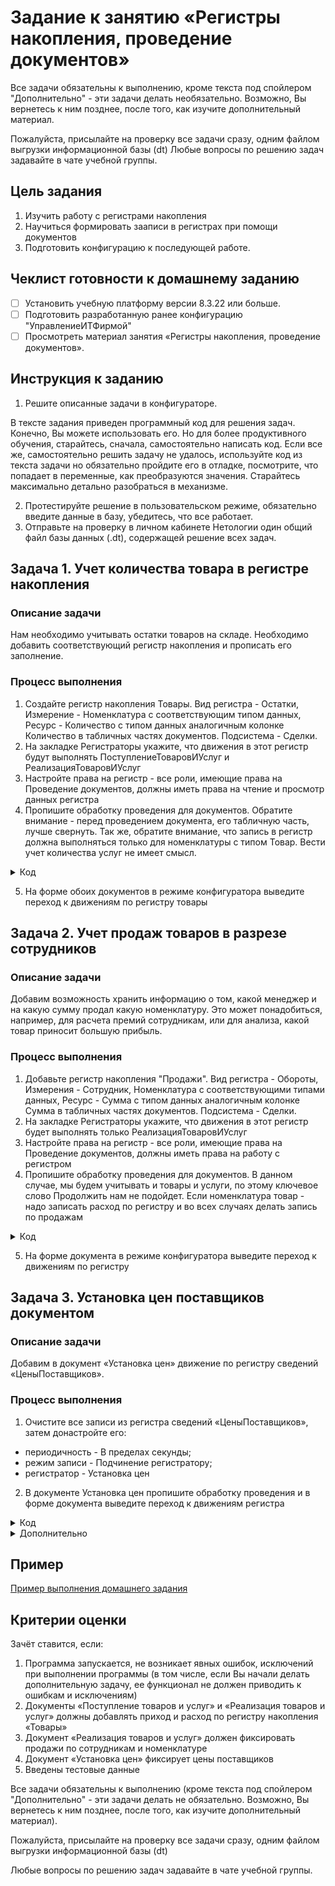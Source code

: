 # Задание к занятию «Регистры накопления, проведение документов»

Все задачи обязательны к выполнению, кроме текста под спойлером "Дополнительно" - эти задачи делать необязательно. Возможно, Вы вернетесь к ним позднее, после того, как изучите дополнительный материал.

Пожалуйста, присылайте на проверку все задачи сразу, одним файлом выгрузки информационной базы (dt)
Любые вопросы по решению задач задавайте в чате учебной группы.

## Цель задания

1. Изучить работу с регистрами накопления
2. Научиться формировать зааписи в регистрах при помощи документов
3. Подготовить конфигурацию к последующей работе.

## Чеклист готовности к домашнему заданию

- [ ] Установить учебную платформу версии 8.3.22 или больше.
- [ ] Подготовить разработанную ранее конфигурацию "УправлениеИТФирмой"
- [ ] Просмотреть материал занятия «Регистры накопления, проведение документов».

## Инструкция к заданию

1. Решите описанные задачи в конфигураторе.

В тексте задания приведен программный код для решения задач. Конечно, Вы можете использовать его. Но для более продуктивного обучения, старайтесь, сначала, самостоятельно написать код. Если все же, самостоятельно решить задачу не удалось, используйте код из текста задачи но обязательно пройдите его в отладке, посмотрите, что попадает в переменные, как преобразуются значения. Старайтесь максимально детально разобраться в механизме.

2. Протестируйте решение в пользовательском режиме, обязательно введите данные в базу, убедитесь, что все работает.
3. Отправьте на проверку в личном кабинете Нетологии один общий файл базы данных (.dt), содержащей решение всех задач.

## Задача 1. Учет количества товара в регистре накопления

### Описание задачи

Нам необходимо учитывать остатки товаров на складе. Необходимо добавить соответствующий регистр накопления и прописать его заполнение.

### Процесс выполнения

1. Создайте регистр накопления Товары. Вид регистра - Остатки, Измерение - Номенклатура с соответствующим типом данных, Ресурс - Количество с типом данных аналогичным колонке Количество в табличных частях документов. Подсистема - Сделки.
2. На закладке Регистраторы укажите, что движения в этот регистр будут выполнять ПоступлениеТоваровИУслуг и РеализацияТоваровИУслуг
3. Настройте права на регистр - все роли, имеющие права на Проведение документов, должны иметь права на чтение и просмотр данных регистра
4. Пропишите обработку проведения для документов. Обратите внимание - перед проведением документа, его табличную часть, лучше свернуть. Так же, обратите внимание, что запись в регистр должна выполняться только для номенклатуры с типом Товар. Вести учет количества услуг не имеет смысл.

<details>
  <summary>Код</summary>
  
Обработка проведения документа Поступления товаров:
```bsl
Процедура ОбработкаПроведения(Отказ, Режим)

	Движения.Товары.Записывать = Истина;

    // Выгружаем табличную часть в таблицу значений
	ТаблицаДляПроведения = Товары.Выгрузить();
	ТаблицаДляПроведения.Свернуть("Номенклатура", "Количество, Сумма");

	ТипУслуга = Перечисления.ТипНоменклатуры.Услуга;

	Для Каждого ТекСтрокаТовары Из ТаблицаДляПроведения Цикл

		Если ТекСтрокаТовары.Номенклатура.ТипНоменклатуры = ТипУслуга Тогда
			// услуги в регистр не пишем
			Продолжить;
		КонецЕсли;

		Движение = Движения.Товары.Добавить();
		Движение.ВидДвижения = ВидДвиженияНакопления.Приход;
		Движение.Период = Дата;
		Движение.Номенклатура = ТекСтрокаТовары.Номенклатура;
		Движение.Количество = ТекСтрокаТовары.Количество;
	КонецЦикла;

КонецПроцедуры
```

Для реализации товаров, процедура аналогична, но вид движения - расход
</details>

5. На форме обоих документов в режиме конфигуратора выведите переход к движениям по регистру товары

## Задача 2. Учет продаж товаров в разрезе сотрудников

### Описание задачи

Добавим возможность хранить информацию о том, какой менеджер и на какую сумму продал какую номенклатуру. Это может понадобиться, например, для расчета премий сотрудникам, или для анализа, какой товар приносит большую прибыль.

### Процесс выполнения

1. Добавьте регистр накопления "Продажи". Вид регистра - Обороты, Измерения - Сотрудник, Номенклатура с соответствующими типами данных, Ресурс - Сумма с типом данных аналогичным колонке Сумма в табличных частях документов. Подсистема - Сделки.
2. На закладке Регистраторы укажите, что движения в этот регистр будет выполнять только РеализацияТоваровИУслуг
3. Настройте права на регистр - все роли, имеющие права на Проведение документов, должны иметь права на работу с регистром
4. Пропишите обработку проведения для документов. В данном случае, мы будем учитывать и товары и услуги, по этому ключевое слово Продолжить нам не подойдет. Если номенклатура товар - надо записать расход по регистру и во всех случаях делать запись по продажам

<details>
  <summary>Код</summary>

```bsl
Процедура ОбработкаПроведения(Отказ, Режим)

	Движения.Товары.Записывать = Истина;
	Движения.Продажи.Записывать = Истина;

	ТаблицаДляПроведения = Товары.Выгрузить(); // Выгружаем табличную часть в таблицу значений
	ТаблицаДляПроведения.Свернуть("Номенклатура", "Количество, Сумма");

	ТипТовар = Перечисления.ТипНоменклатуры.Товар;

	Для Каждого ТекСтрокаТовары Из ТаблицаДляПроведения Цикл
		
		Если ТекСтрокаТовары.Номенклатура.ТипНоменклатуры = ТипТовар Тогда
			Движение = Движения.Товары.Добавить();
			Движение.ВидДвижения = ВидДвиженияНакопления.Расход;
			Движение.Период = Дата;
			Движение.Номенклатура = ТекСтрокаТовары.Номенклатура;
			Движение.Количество = ТекСтрокаТовары.Количество;
		КонецЕсли;

		Движение = Движения.Продажи.Добавить();
		Движение.Период = Дата;
		Движение.Сотрудник = Ответственный;
		Движение.Номенклатура = ТекСтрокаТовары.Номенклатура;
		Движение.Сумма = ТекСтрокаТовары.Сумма;
		
	КонецЦикла;

КонецПроцедуры
```

</details>

5. На форме документа в режиме конфигуратора выведите переход к движениям по регистру

## Задача 3. Установка цен поставщиков документом

### Описание задачи

Добавим в документ «Установка цен» движение по регистру сведений «ЦеныПоставщиков».

### Процесс выполнения

1. Очистите все записи из регистра сведений «ЦеныПоставщиков», затем донастройте его:

- периодичность - В пределах секунды;
- режим записи - Подчинение регистратору;
- регистратор - Установка цен

2. В документе Установка цен пропишите обработку проведения и в форме документа выведите переход к движениям регистра

<details>
  <summary>Код</summary>

```bsl
Процедура ОбработкаПроведения(Отказ, Режим)

	Движения.ЦеныПоставщиков.Записывать = Истина;
	Для Каждого ТекСтрокаЦены Из Цены Цикл
		Движение = Движения.ЦеныПоставщиков.Добавить();
		Движение.Период = Дата;
		Движение.Номенклатура = ТекСтрокаЦены.Номенклатура;
		Движение.Контрагент = Контрагент;
		Движение.Цена = ТекСтрокаЦены.Цена;
		Движение.Ответственный = Ответственный;
	КонецЦикла;

КонецПроцедуры
```

</details>

<details>
  <summary>Дополнительно</summary>
Перед проведением документа, реализуйте проверку, что в табличной части нет повторяющихся номенклатур. Если есть - выведите предупреждение пользователю и откажитесь от проведения документа
</details>

## Пример

[Пример выполнения домашнего задания](examples/HW_5_3_example.md)

## Критерии оценки

Зачёт ставится, если:

1. Программа запускается, не возникает явных ошибок, исключений при выполнении программы (в том числе, если Вы начали делать дополнительную задачу, ее функционал не должен приводить к ошибкам и исключениям)
2. Документы «Поступление товаров и услуг» и «Реализация товаров и услуг» должны добавлять приход и расход по регистру накопления «Товары»
3. Документ «Реализация товаров и услуг» должен фиксировать продажи по сотрудникам и номенклатуре
4. Документ «Установка цен» фиксирует цены поставщиков
5. Введены тестовые данные

Все задачи обязательны к выполнению (кроме текста под спойлером "Дополнительно" - эти задачи делать не обязательно. Возможно, Вы вернетесь к ним позднее, после того, как изучите дополнительный материал).

Пожалуйста, присылайте на проверку все задачи сразу, одним файлом выгрузки информационной базы (dt)

Любые вопросы по решению задач задавайте в чате учебной группы.
